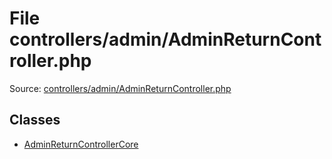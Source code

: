File controllers/admin/AdminReturnController.php
=========

Source: [controllers/admin/AdminReturnController.php](https://github.com/PrestaShop/PrestaShop/blob/1.5.0.15/controllers/admin/AdminReturnController.php)


Classes
-------

* [AdminReturnControllerCore](class.AdminReturnControllerCore.md)

